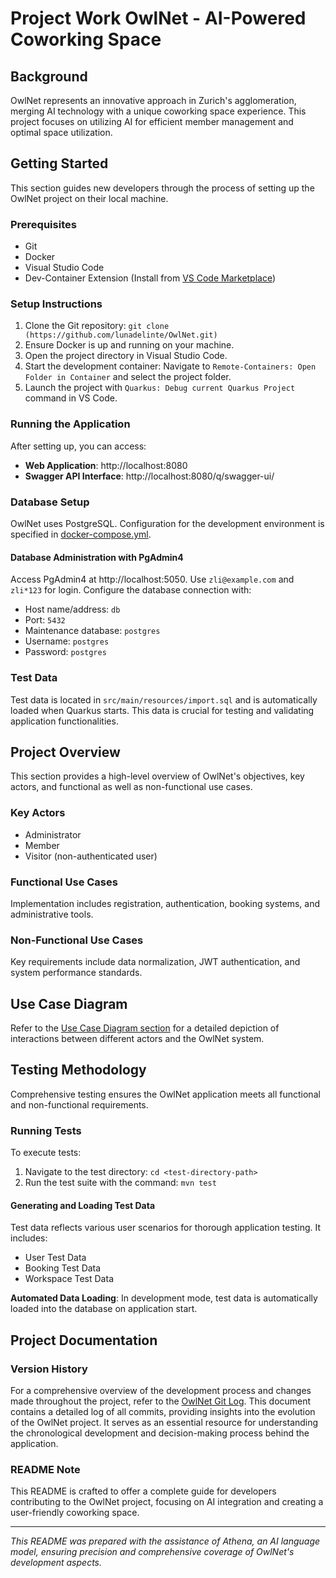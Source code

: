 # Project Work OwlNet - AI-Powered Coworking Space

## Background

OwlNet represents an innovative approach in Zurich's agglomeration, merging AI technology with a unique coworking space experience. This project focuses on utilizing AI for efficient member management and optimal space utilization.

## Getting Started

This section guides new developers through the process of setting up the OwlNet project on their local machine.

### Prerequisites

- Git
- Docker
- Visual Studio Code
- Dev-Container Extension (Install from [VS Code Marketplace](https://marketplace.visualstudio.com/items?itemName=ms-vscode-remote.remote-containers))

### Setup Instructions

1. Clone the Git repository: `git clone (https://github.com/lunadelinte/OwlNet.git)`
2. Ensure Docker is up and running on your machine.
3. Open the project directory in Visual Studio Code.
4. Start the development container: Navigate to `Remote-Containers: Open Folder in Container` and select the project folder.
5. Launch the project with `Quarkus: Debug current Quarkus Project` command in VS Code.

### Running the Application

After setting up, you can access:

- **Web Application**: http://localhost:8080
- **Swagger API Interface**: http://localhost:8080/q/swagger-ui/

### Database Setup

OwlNet uses PostgreSQL. Configuration for the development environment is specified in [docker-compose.yml](./.devcontainer/docker-compose.yml).

#### Database Administration with PgAdmin4

Access PgAdmin4 at http://localhost:5050. Use `zli@example.com` and `zli*123` for login. Configure the database connection with:

- Host name/address: `db`
- Port: `5432`
- Maintenance database: `postgres`
- Username: `postgres`
- Password: `postgres`

### Test Data

Test data is located in `src/main/resources/import.sql` and is automatically loaded when Quarkus starts. This data is crucial for testing and validating application functionalities.

## Project Overview

This section provides a high-level overview of OwlNet's objectives, key actors, and functional as well as non-functional use cases.

### Key Actors

- Administrator
- Member
- Visitor (non-authenticated user)

### Functional Use Cases

Implementation includes registration, authentication, booking systems, and administrative tools.

### Non-Functional Use Cases

Key requirements include data normalization, JWT authentication, and system performance standards.

## Use Case Diagram

Refer to the [Use Case Diagram section](#1.3---Use-Case-Diagram) for a detailed depiction of interactions between different actors and the OwlNet system.

## Testing Methodology

Comprehensive testing ensures the OwlNet application meets all functional and non-functional requirements.

### Running Tests

To execute tests:

1. Navigate to the test directory: `cd <test-directory-path>`
2. Run the test suite with the command: `mvn test`

#### Generating and Loading Test Data

Test data reflects various user scenarios for thorough application testing. It includes:

- User Test Data
- Booking Test Data
- Workspace Test Data

**Automated Data Loading**: In development mode, test data is automatically loaded into the database on application start.

## Project Documentation

### Version History

For a comprehensive overview of the development process and changes made throughout the project, refer to the [OwlNet Git Log](./OwlNet_Git_Log.txt). This document contains a detailed log of all commits, providing insights into the evolution of the OwlNet project. It serves as an essential resource for understanding the chronological development and decision-making process behind the application.

### README Note

This README is crafted to offer a complete guide for developers contributing to the OwlNet project, focusing on AI integration and creating a user-friendly coworking space.

---

*This README was prepared with the assistance of Athena, an AI language model, ensuring precision and comprehensive coverage of OwlNet's development aspects.*
